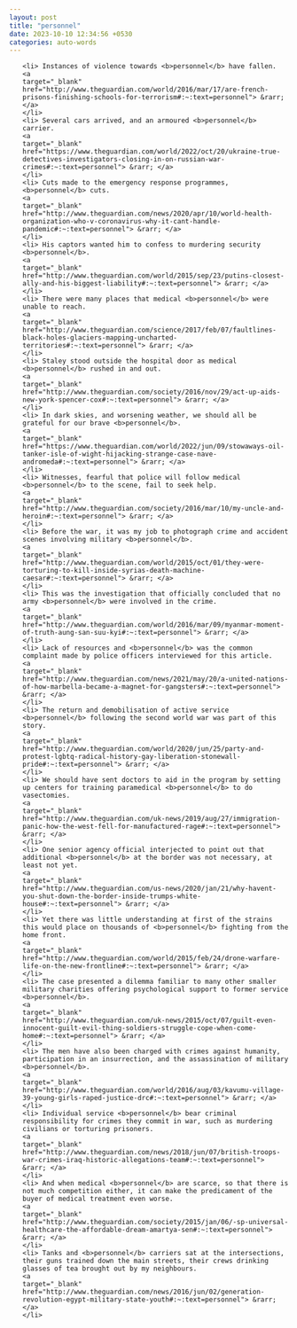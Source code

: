 ```yaml
---
layout: post
title: "personnel"
date: 2023-10-10 12:34:56 +0530
categories: auto-words
---
```

<ol>

    <li> Instances of violence towards <b>personnel</b> have fallen.
    <a 
    target="_blank" 
    href="http://www.theguardian.com/world/2016/mar/17/are-french-prisons-finishing-schools-for-terrorism#:~:text=personnel"> &rarr; </a>
    </li>
    <li> Several cars arrived, and an armoured <b>personnel</b> carrier.
    <a 
    target="_blank" 
    href="https://www.theguardian.com/world/2022/oct/20/ukraine-true-detectives-investigators-closing-in-on-russian-war-crimes#:~:text=personnel"> &rarr; </a>
    </li>
    <li> Cuts made to the emergency response programmes, <b>personnel</b> cuts.
    <a 
    target="_blank" 
    href="http://www.theguardian.com/news/2020/apr/10/world-health-organization-who-v-coronavirus-why-it-cant-handle-pandemic#:~:text=personnel"> &rarr; </a>
    </li>
    <li> His captors wanted him to confess to murdering security <b>personnel</b>.
    <a 
    target="_blank" 
    href="http://www.theguardian.com/world/2015/sep/23/putins-closest-ally-and-his-biggest-liability#:~:text=personnel"> &rarr; </a>
    </li>
    <li> There were many places that medical <b>personnel</b> were unable to reach.
    <a 
    target="_blank" 
    href="http://www.theguardian.com/science/2017/feb/07/faultlines-black-holes-glaciers-mapping-uncharted-territories#:~:text=personnel"> &rarr; </a>
    </li>
    <li> Staley stood outside the hospital door as medical <b>personnel</b> rushed in and out.
    <a 
    target="_blank" 
    href="http://www.theguardian.com/society/2016/nov/29/act-up-aids-new-york-spencer-cox#:~:text=personnel"> &rarr; </a>
    </li>
    <li> In dark skies, and worsening weather, we should all be grateful for our brave <b>personnel</b>.
    <a 
    target="_blank" 
    href="https://www.theguardian.com/world/2022/jun/09/stowaways-oil-tanker-isle-of-wight-hijacking-strange-case-nave-andromeda#:~:text=personnel"> &rarr; </a>
    </li>
    <li> Witnesses, fearful that police will follow medical <b>personnel</b> to the scene, fail to seek help.
    <a 
    target="_blank" 
    href="http://www.theguardian.com/society/2016/mar/10/my-uncle-and-heroin#:~:text=personnel"> &rarr; </a>
    </li>
    <li> Before the war, it was my job to photograph crime and accident scenes involving military <b>personnel</b>.
    <a 
    target="_blank" 
    href="http://www.theguardian.com/world/2015/oct/01/they-were-torturing-to-kill-inside-syrias-death-machine-caesar#:~:text=personnel"> &rarr; </a>
    </li>
    <li> This was the investigation that officially concluded that no army <b>personnel</b> were involved in the crime.
    <a 
    target="_blank" 
    href="http://www.theguardian.com/world/2016/mar/09/myanmar-moment-of-truth-aung-san-suu-kyi#:~:text=personnel"> &rarr; </a>
    </li>
    <li> Lack of resources and <b>personnel</b> was the common complaint made by police officers interviewed for this article.
    <a 
    target="_blank" 
    href="http://www.theguardian.com/news/2021/may/20/a-united-nations-of-how-marbella-became-a-magnet-for-gangsters#:~:text=personnel"> &rarr; </a>
    </li>
    <li> The return and demobilisation of active service <b>personnel</b> following the second world war was part of this story.
    <a 
    target="_blank" 
    href="http://www.theguardian.com/world/2020/jun/25/party-and-protest-lgbtq-radical-history-gay-liberation-stonewall-pride#:~:text=personnel"> &rarr; </a>
    </li>
    <li> We should have sent doctors to aid in the program by setting up centers for training paramedical <b>personnel</b> to do vasectomies.
    <a 
    target="_blank" 
    href="http://www.theguardian.com/uk-news/2019/aug/27/immigration-panic-how-the-west-fell-for-manufactured-rage#:~:text=personnel"> &rarr; </a>
    </li>
    <li> One senior agency official interjected to point out that additional <b>personnel</b> at the border was not necessary, at least not yet.
    <a 
    target="_blank" 
    href="http://www.theguardian.com/us-news/2020/jan/21/why-havent-you-shut-down-the-border-inside-trumps-white-house#:~:text=personnel"> &rarr; </a>
    </li>
    <li> Yet there was little understanding at first of the strains this would place on thousands of <b>personnel</b> fighting from the home front.
    <a 
    target="_blank" 
    href="http://www.theguardian.com/world/2015/feb/24/drone-warfare-life-on-the-new-frontline#:~:text=personnel"> &rarr; </a>
    </li>
    <li> The case presented a dilemma familiar to many other smaller military charities offering psychological support to former service <b>personnel</b>.
    <a 
    target="_blank" 
    href="http://www.theguardian.com/uk-news/2015/oct/07/guilt-even-innocent-guilt-evil-thing-soldiers-struggle-cope-when-come-home#:~:text=personnel"> &rarr; </a>
    </li>
    <li> The men have also been charged with crimes against humanity, participation in an insurrection, and the assassination of military <b>personnel</b>.
    <a 
    target="_blank" 
    href="http://www.theguardian.com/world/2016/aug/03/kavumu-village-39-young-girls-raped-justice-drc#:~:text=personnel"> &rarr; </a>
    </li>
    <li> Individual service <b>personnel</b> bear criminal responsibility for crimes they commit in war, such as murdering civilians or torturing prisoners.
    <a 
    target="_blank" 
    href="http://www.theguardian.com/news/2018/jun/07/british-troops-war-crimes-iraq-historic-allegations-team#:~:text=personnel"> &rarr; </a>
    </li>
    <li> And when medical <b>personnel</b> are scarce, so that there is not much competition either, it can make the predicament of the buyer of medical treatment even worse.
    <a 
    target="_blank" 
    href="http://www.theguardian.com/society/2015/jan/06/-sp-universal-healthcare-the-affordable-dream-amartya-sen#:~:text=personnel"> &rarr; </a>
    </li>
    <li> Tanks and <b>personnel</b> carriers sat at the intersections, their guns trained down the main streets, their crews drinking glasses of tea brought out by my neighbours.
    <a 
    target="_blank" 
    href="http://www.theguardian.com/news/2016/jun/02/generation-revolution-egypt-military-state-youth#:~:text=personnel"> &rarr; </a>
    </li>